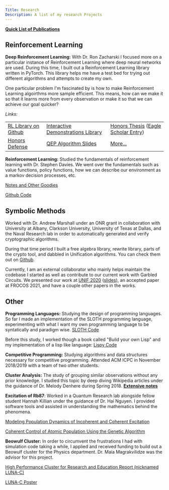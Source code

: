 ```yaml
---
Title: Research
Description: A list of my research Projects
---
```


**[Quick List of Publications](publications)**

## Reinforcement Learning

**Deep Reinforcement Learning:** With Dr. Ron Zacharski I focused more on a particular instance of Reinforcement Learning where deep neural networks are used. During this time, I built out a Reinforcement Learning library written in PyTorch. This library helps me have a test bed for trying out different algorithms and attempts to create my own.

One particular problem I'm fascinated by is how to make Reinforcement Learning algoirthms more sample efficient. This means, how can we make it so that it learns more from every observation or make it so that we can achieve our goal quicker?

*Links:*

|                                                              |                                                              |                                                              |
| ------------------------------------------------------------ | ------------------------------------------------------------ | ------------------------------------------------------------ |
| [RL Library on Github](https://github.com/brandon-rozek/rltorch) | [Interactive Demonstrations Library](https://github.com/brandon-rozek/gyminteract) | [Honors Thesis](/files/research/honorsthesis.pdf) ([Eagle Scholar Entry](https://scholar.umw.edu/student_research/305/)) |
| [Honors Defense](/files/research/ExpeditedLearningInteractiveDemo.pptx) | [QEP Algorithm Slides](/files/research/QEP.pptx)             | [More...](deepreinforcementlearning)                         |



**Reinforcement Learning:** Studied the fundamentals of reinforcement learning with Dr. Stephen Davies. We went over the fundamentals such as value functions, policy functions, how we can describe our environment as a markov decision processes, etc.

[Notes and Other Goodies](reinforcementlearning)

[Github Code](https://github.com/brandon-rozek/ReinforcementLearning)


## Symbolic Methods
Worked with Dr. Andrew Marshall under an ONR grant in collaboration with University at Albany, Clarkson University, University of Texas at Dallas, and the Naval Research lab in order to automatically generated and verify cryptographic algorithms.

During that time period I built a free algebra library, rewrite library, parts of the crypto tool, and dabbled in Unification algorithms. You can check them out on [Github](https://github.com/symcollab/CryptoSolve).

Currently, I am an external collaborator who mainly helps maintain the codebase I started as well as contribute to our current work with Garbled Circuits. We presented our work at [UNIF 2020](https://www3.risc.jku.at/publications/download/risc_6129/proceedings-UNIF2020.pdf#page=58) ([slides](/files/research/UNIF2020-Slides.pdf)), an accepted paper at FROCOS 2021, and have a couple other papers in the works.


## Other

**Programming Languages:** Studying the design of programming languages. So far I made an implementation of the SLOTH programming language, experimenting with what I want my own programming language to be syntatically and paradigm wise. [SLOTH Code](https://github.com/brandon-rozek/SLOTH)

Before this study, I worked though a book called "Build your own Lisp" and my implementation of a lisp like language: [Lispy Code](https://github.com/brandon-rozek/lispy)

**Competitive Programming:** Studying algorithms and data structures necessary for competitive programming. Attended ACM ICPC in November 2018/2019 with a team of two other students.

**Cluster Analysis:** The study of grouping similar observations without any prior knowledge. I studied this topic by deep diving Wikipedia articles under the guidance of Dr. Melody Denhere during Spring 2018. **[Extensive notes](clusteranalysis)**

**Excitation of Rb87**: Worked in a Quantum Research lab alongside fellow student Hannah Killian under the guidance of Dr. Hai Nguyen. I provided software tools and assisted in understanding the mathematics behind the phenomena. 

[Modeling Population Dynamics of Incoherent and Coherent Excitation](/files/research/modellingpopulationdynamics.pdf)

[Coherent Control of Atomic Population Using the Genetic Algorithm](/files/research/coherentcontrolofatomicpopulation.pdf)

**Beowulf Cluster:** In order to circumvent the frustrations I had with simulation code taking a while, I applied and received funding to build out a Beowulf cluster for the Physics department. Dr. Maia Magrakvilidze was the advisor for this project.

[High Performance Cluster for Research and Education Report (nicknamed LUNA-C)](/files/research/LUNAC.pdf)

[LUNA-C Poster](/files/research/LUNACposter.pdf)

